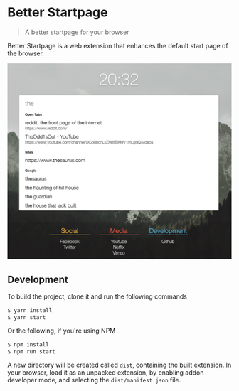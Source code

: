 # Better Startpage

> A better startpage for your browser

Better Startpage is a web extension that enhances the default start page of the browser.

![screenshot](./screenshot.png)

## Development

To build the project, clone it and run the following commands

    $ yarn install
    $ yarn start

Or the following, if you're using NPM

    $ npm install
    $ npm run start

A new directory will be created called `dist`, containing the built extension.
In your browser, load it as an unpacked extension, by enabling addon developer mode, and selecting the `dist/manifest.json` file.
